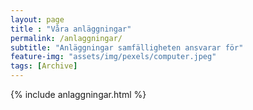 ```yaml
---
layout: page
title : "Våra anläggningar"
permalink: /anlaggningar/
subtitle: "Anläggningar samfälligheten ansvarar för"
feature-img: "assets/img/pexels/computer.jpeg"
tags: [Archive]
---
```


{% include anlaggningar.html %}
